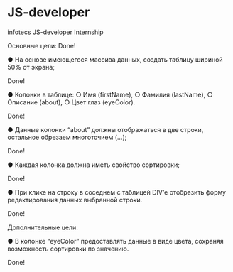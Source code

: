 # JS-developer
infotecs JS-developer Internship

Основные цели: Done!

●	На основе имеющегося массива данных, создать таблицу шириной 50% от экрана; 

Done!

●	Колонки в таблице: 
○	Имя (firstName), 
○	Фамилия (lastName), 
○	Описание (about),
○	Цвет глаз (eyeColor).

Done!

●	Данные колонки “about” должны отображаться в две строки, остальное обрезаем многоточием (...);

Done!

●	Каждая колонка должна иметь свойство сортировки;

Done!

●	При клике на строку в соседнем с таблицей DIV’е отобразить форму редактирования данных выбранной строки.

Done!

Дополнительные цели:

●	В колонке “eyeColor” предоставлять данные в виде цвета, сохраняя возможность сортировки по значению.

Done!